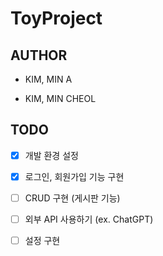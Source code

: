# ToyProject

## AUTHOR

- KIM, MIN A 

- KIM, MIN CHEOL

## TODO

- [x]  개발 환경 설정

- [x]  로그인, 회원가입 기능 구현

- [ ]  CRUD 구현 (게시판 기능)

- [ ]  외부 API 사용하기 (ex. ChatGPT)

- [ ]  설정 구현
